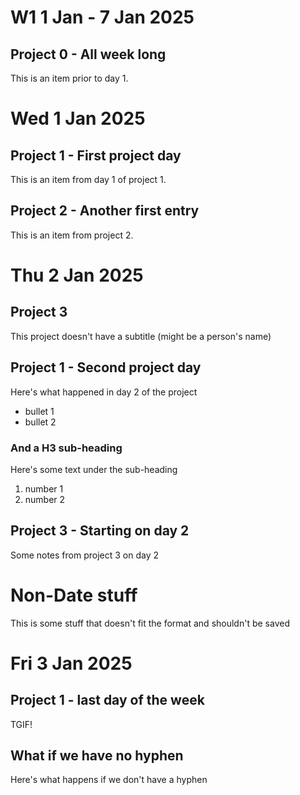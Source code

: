 # W1 1 Jan - 7 Jan 2025

## Project 0 - All week long

This is an item prior to day 1.

# Wed 1 Jan 2025

## Project 1 - First project day

This is an item from day 1 of project 1.

## Project 2 - Another first entry

This is an item from project 2.

# Thu 2 Jan 2025

## Project 3

This project doesn't have a subtitle (might be a person's name)

## Project 1 - Second project day

Here's what happened in day 2 of the project

- bullet 1
- bullet 2

### And a H3 sub-heading

Here's some text under the sub-heading

1. number 1
2. number 2

## Project 3 - Starting on day 2

Some notes from project 3 on day 2

# Non-Date stuff

This is some stuff that doesn't fit the format and shouldn't be saved

# Fri 3 Jan 2025

## Project 1 - last day of the week

TGIF!

## What if we have no hyphen

Here's what happens if we don't have a hyphen
